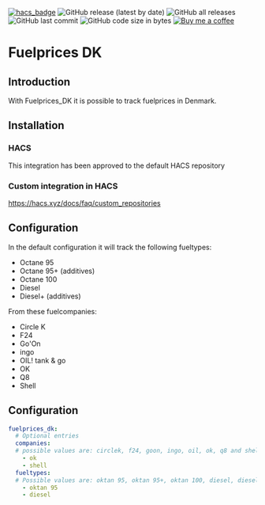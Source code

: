 [![hacs_badge](https://img.shields.io/badge/HACS-Default-41BDF5.svg)](https://github.com/hacs/integration)
![GitHub release (latest by date)](https://img.shields.io/github/v/release/J-Lindvig/Fuelprices_DK)
![GitHub all releases](https://img.shields.io/github/downloads/J-Lindvig/Fuelprices_DK/total)
![GitHub last commit](https://img.shields.io/github/last-commit/J-Lindvig/Fuelprices_DK)
![GitHub code size in bytes](https://img.shields.io/github/languages/code-size/J-Lindvig/Fuelprices_DK)
[![Buy me a coffee](https://img.shields.io/static/v1.svg?label=Buy%20me%20a%20coffee&message=🥨&color=black&logo=buy%20me%20a%20coffee&logoColor=white&labelColor=6f4e37)](https://www.buymeacoffee.com/apptoo)

# Fuelprices DK
## Introduction
With Fuelprices_DK it is possible to track fuelprices in Denmark.

## Installation
### HACS
This integration has been approved to the default HACS repository
### Custom integration in HACS
https://hacs.xyz/docs/faq/custom_repositories

## Configuration
In the default configuration it will track the following fueltypes:
- Octane 95
- Octane 95+ (additives)
- Octane 100
- Diesel
- Diesel+ (additives)

From these fuelcompanies:
- Circle K
- F24
- Go'On
- ingo
- OIL! tank & go
- OK
- Q8
- Shell

## Configuration
```yaml
fuelprices_dk:
  # Optional entries
  companies:
  # possible values are: circlek, f24, goon, ingo, oil, ok, q8 and shell
    - ok
    - shell
  fueltypes:
  # Possible values are: oktan 95, oktan 95+, oktan 100, diesel, diesel+
    - oktan 95
    - diesel
```
